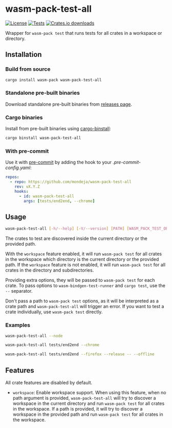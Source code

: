 # wasm-pack-test-all

[![License](https://img.shields.io/crates/l/wasm-pack-test-all?logo=mit)](https://github.com/mondeja/wasm-pack-test-all/blob/master/LICENSE)
[![Tests](https://img.shields.io/github/actions/workflow/status/mondeja/wasm-pack-test-all/ci.yml?label=tests&logo=github)](https://github.com/mondeja/wasm-pack-test-all/actions)
[![Crates.io downloads](https://img.shields.io/crates/d/wasm-pack-test-all)](https://crates.io/crates/wasm-pack-test-all)

Wrapper for `wasm-pack test` that runs tests for all crates in a workspace or
directory.

## Installation

### Build from source

```sh
cargo install wasm-pack wasm-pack-test-all
```

### Standalone pre-built binaries

Download standalone pre-built binaries from [releases page].

### Cargo binaries

Install from pre-built binaries using [cargo-binstall]:

```sh
cargo binstall wasm-pack-test-all
```

### With pre-commit

Use it with [pre-commit] by adding the hook to your _.pre-commit-config.yaml_:

```yaml
repos:
  - repo: https://github.com/mondeja/wasm-pack-test-all
    rev: vX.Y.Z
    hooks:
      - id: wasm-pack-test-all
        args: [tests/end2end, --chrome]
```

## Usage

<!-- markdownlint-disable MD013 -->

```sh
wasm-pack-test-all [-h/--help] [-V/--version] [PATH] [WASM_PACK_TEST_OPTIONS] [-- EXTRA_OPTIONS]
```

<!-- markdownlint-enable MD013 -->

The crates to test are discovered inside the current directory or the provided
path.

With the `workspace` feature enabled, it will run `wasm-pack test` for all crates
in the workspace which directory is the current directory or the provided path.
If the `workspace` feature is not enabled, it will run `wasm-pack test` for all
crates in the directory and subdirectories.

Providing extra options, they will be passed to `wasm-pack test` for each crate.
To pass options to `wasm-bindgen-test-runner` and `cargo test`, use the `--`
separator.

Don't pass a path to `wasm-pack test` options, as it will be interpreted as a
crate path and `wasm-pack-test-all` will trigger an error. If you want to test
a crate individually, use `wasm-pack test` directly.

### Examples

```sh
wasm-pack-test-all --node
```

```sh
wasm-pack-test-all tests/end2end --chrome
```

```sh
wasm-pack-test-all tests/end2end --firefox --release -- --offline
```

## Features

All crate features are disabled by default.

- `workspace`: Enable workspace support. When using this feature, when no path
  argument is provided, `wasm-pack-test-all` will try to discover a workspace
  in the current directory and run `wasm-pack test` for all crates in the
  workspace. If a path is provided, it will try to discover a workspace in the
  provided path and run `wasm-pack test` for all crates in the workspace.

[cargo-binstall]: https://github.com/cargo-bins/cargo-binstall
[pre-commit]: https://pre-commit.com
[releases page]: https://github.com/mondeja/wasm-pack-test-all/releases
